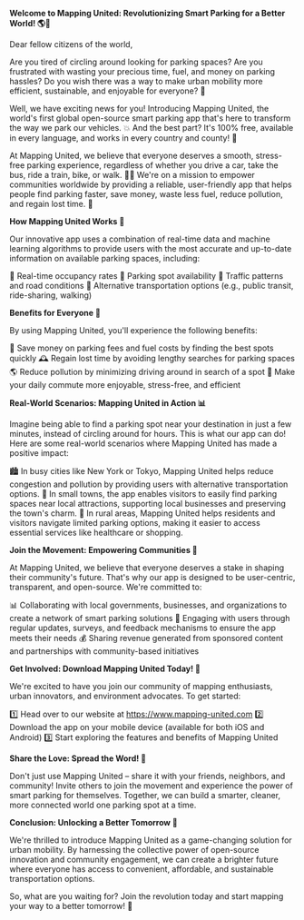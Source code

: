 **Welcome to Mapping United: Revolutionizing Smart Parking for a Better World! 🌎💫**

Dear fellow citizens of the world,

Are you tired of circling around looking for parking spaces? Are you frustrated with wasting your precious time, fuel, and money on parking hassles? Do you wish there was a way to make urban mobility more efficient, sustainable, and enjoyable for everyone? 🤔

Well, we have exciting news for you! Introducing Mapping United, the world's first global open-source smart parking app that's here to transform the way we park our vehicles. 💥 And the best part? It's 100% free, available in every language, and works in every country and county! 🌟

At Mapping United, we believe that everyone deserves a smooth, stress-free parking experience, regardless of whether you drive a car, take the bus, ride a train, bike, or walk. 🚶‍♀️ We're on a mission to empower communities worldwide by providing a reliable, user-friendly app that helps people find parking faster, save money, waste less fuel, reduce pollution, and regain lost time. 💪

**How Mapping United Works 🔧**

Our innovative app uses a combination of real-time data and machine learning algorithms to provide users with the most accurate and up-to-date information on available parking spaces, including:

📍 Real-time occupancy rates
📍 Parking spot availability
📍 Traffic patterns and road conditions
📍 Alternative transportation options (e.g., public transit, ride-sharing, walking)

**Benefits for Everyone 🎉**

By using Mapping United, you'll experience the following benefits:

💸 Save money on parking fees and fuel costs by finding the best spots quickly
🕰️ Regain lost time by avoiding lengthy searches for parking spaces
🌎 Reduce pollution by minimizing driving around in search of a spot
🚗 Make your daily commute more enjoyable, stress-free, and efficient

**Real-World Scenarios: Mapping United in Action 📊**

Imagine being able to find a parking spot near your destination in just a few minutes, instead of circling around for hours. This is what our app can do! Here are some real-world scenarios where Mapping United has made a positive impact:

🏙️ In busy cities like New York or Tokyo, Mapping United helps reduce congestion and pollution by providing users with alternative transportation options.
🌳 In small towns, the app enables visitors to easily find parking spaces near local attractions, supporting local businesses and preserving the town's charm.
🚀 In rural areas, Mapping United helps residents and visitors navigate limited parking options, making it easier to access essential services like healthcare or shopping.

**Join the Movement: Empowering Communities 🌈**

At Mapping United, we believe that everyone deserves a stake in shaping their community's future. That's why our app is designed to be user-centric, transparent, and open-source. We're committed to:

📊 Collaborating with local governments, businesses, and organizations to create a network of smart parking solutions
💬 Engaging with users through regular updates, surveys, and feedback mechanisms to ensure the app meets their needs
💰 Sharing revenue generated from sponsored content and partnerships with community-based initiatives

**Get Involved: Download Mapping United Today! 📲**

We're excited to have you join our community of mapping enthusiasts, urban innovators, and environment advocates. To get started:

1️⃣ Head over to our website at https://www.mapping-united.com
2️⃣ Download the app on your mobile device (available for both iOS and Android)
3️⃣ Start exploring the features and benefits of Mapping United

**Share the Love: Spread the Word! 📢**

Don't just use Mapping United – share it with your friends, neighbors, and community! Invite others to join the movement and experience the power of smart parking for themselves. Together, we can build a smarter, cleaner, more connected world one parking spot at a time.

**Conclusion: Unlocking a Better Tomorrow 🌟**

We're thrilled to introduce Mapping United as a game-changing solution for urban mobility. By harnessing the collective power of open-source innovation and community engagement, we can create a brighter future where everyone has access to convenient, affordable, and sustainable transportation options.

So, what are you waiting for? Join the revolution today and start mapping your way to a better tomorrow! 🌟